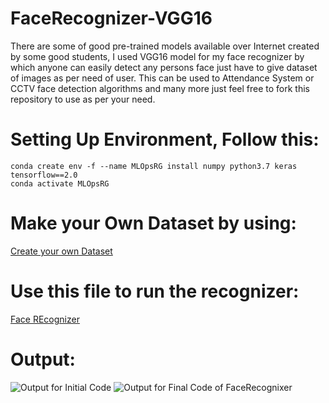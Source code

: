 # FaceRecognizer-VGG16
There are some of good pre-trained models available over Internet created by some good students, I used VGG16 model for my face recognizer by which anyone can easily detect any persons face just  have to give dataset of images as per need of user. This can be used to Attendance System or CCTV face detection algorithms and many more just feel free to fork this repository to use as per your need.

# Setting Up Environment, Follow this:
```
conda create env -f --name MLOpsRG install numpy python3.7 keras tensorflow==2.0
conda activate MLOpsRG
```

# Make your Own Dataset by using:
[Create your own Dataset](https://github.com/rohitg00/FaceRecognizer-VGG16/blob/master/CreateYourOwnDataset.ipynb)

# Use this file to run the recognizer:
[Face REcognizer](https://github.com/rohitg00/FaceRecognizer-VGG16/blob/master/FaceRecognizer_VGG16.ipynb)

# Output:
![Output for Initial Code](https://github.com/rohitg00/FaceRecognizer-VGG16/blob/master/output.PNG)
![Output for Final Code of FaceRecognixer](https://github.com/rohitg00/FaceRecognizer-VGG16/blob/master/Output2.PNG)
